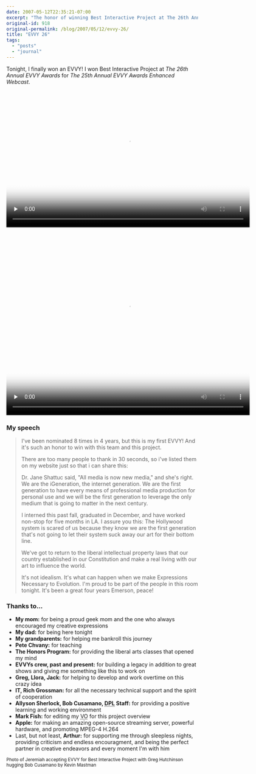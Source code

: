 ```yaml
---
date: 2007-05-12T22:35:21-07:00
excerpt: "The honor of winning Best Interactive Project at The 26th Annual EVVY Awards"
original-id: 918
original-permalink: /blog/2007/05/12/evvy-26/
title: "EVVY 26"
tags:
  - "posts"
  - "journal"
---
```


Tonight, I finally won an EVVY! I won Best Interactive Project at <em>The 26th Annual EVVY Awards</em> for <em>The 25th Annual EVVY Awards Enhanced Webcast</em></a>.

<video src="evvy26.mov" width="640" height="360" preload="none" controls poster="evvy26.jpg">Sorry, your browser doesn't support H.264 encoded video.</video>

<video src="evvy-25-webcast.mov" width="640" height="480" preload="none" controls poster="evvy-25-webcast.jpg">Sorry, your browser doesn't support H.264 encoded video.</video>

<h3>My speech</h3>

> I've been nominated 8 times in 4 years, but this is my first EVVY! And it's such an honor to win with this team and this project.
>
> There are too many people to thank in 30 seconds, so i've listed them on my website just so that i can share this:
>
> Dr. Jane Shattuc said, "All media is now new media," and she's right. We are the iGeneration, the internet generation. We are the first generation to have every means of professional media production for personal use and we will be the first generation to leverage the only medium that is going to matter in the next century.
>
> I interned this past fall, graduated in December, and have worked non-stop for five months in LA. I assure you this: The Hollywood system is scared of us because they know we are the first generation that's not going to let their system suck away our art for their bottom line.
>
> We've got to return to the liberal intellectual property laws that our country established in our Constitution and make a real living with our art to influence the world.
>
> It's not idealism. It's what can happen when we make Expressions Necessary to Evolution. I'm proud to be part of the people in this room tonight. It's been a great four years Emerson, peace!

<h3>Thanks to...</h3>

- **My mom:** for being a proud geek mom and the one who always encouraged my creative expressions
- **My dad:** for being here tonight
- **My grandparents:** for helping me bankroll this journey
- **Pete Chvany:** for teaching
- **The Honors Program:** for providing the liberal arts classes that opened my mind
- **EVVYs crew, past and present:** for building a legacy in addition to great shows and giving me something like this to work on
- **Greg, Llora, Jack:** for helping to develop and work overtime on this crazy idea
- **IT, Rich Grossman:** for all the necessary technical support and the spirit of cooperation
- **Allyson Sherlock, Bob Cusamano, <abbr title="Digital Production Lab">DPL</abbr> Staff:** for providing a positive learning and working environment
- **Mark Fish:** for editing my <abbr title="voice over">VO</abbr> for this project overview
- **Apple:** for making an amazing open-source streaming server, powerful hardware, and promoting MPEG-4 H.264
- Last, but not least, **Arthur:** for supporting me through sleepless nights, providing criticism and endless encouragment, and being the perfect partner in creative endeavors and every moment I'm with him

<small>Photo of Jeremiah accepting EVVY for Best Interactive Project with Greg Hutchinson hugging Bob Cusamano by Kevin Mastman</small>

